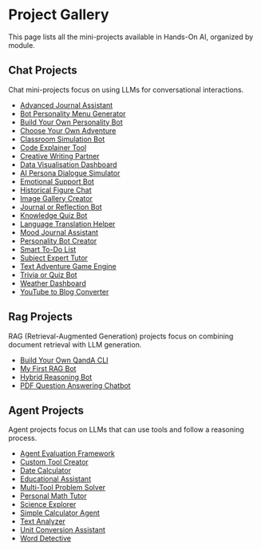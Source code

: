 # Project Gallery

This page lists all the mini-projects available in Hands-On AI, organized by module.

## Chat Projects

Chat mini-projects focus on using LLMs for conversational interactions.

- [Advanced Journal Assistant](chat/advanced-journal-bot.md)
- [Bot Personality Menu Generator](chat/bot-personality-menu-generator.md)
- [Build Your Own Personality Bot](chat/build-your-own-personality-bot.md)
- [Choose Your Own Adventure](chat/choose-your-own-adventure.md)
- [Classroom Simulation Bot](chat/classroom-simulation-bot.md)
- [Code Explainer Tool](chat/code-explainer-tool.md)
- [Creative Writing Partner](chat/creative-writing-partner.md)
- [Data Visualisation Dashboard](chat/data-visualization-dashboard.md)
- [AI Persona Dialogue Simulator](chat/debate-interview-panel-dialogue-simulator.md)
- [Emotional Support Bot](chat/emotional-support-bot.md)
- [Historical Figure Chat](chat/historical-figure-chat.md)
- [Image Gallery Creator](chat/image-gallery-creator.md)
- [Journal or Reflection Bot](chat/journal-or-reflection-bot.md)
- [Knowledge Quiz Bot](chat/knowledge-quiz-bot.md)
- [Language Translation Helper](chat/language-translation-helper.md)
- [Mood Journal Assistant](chat/mood-journal-assistant.md)
- [Personality Bot Creator](chat/personality-bot-creator.md)
- [Smart To-Do List](chat/smart-to-do-list.md)
- [Subject Expert Tutor](chat/subject-expert-tutor.md)
- [Text Adventure Game Engine](chat/text-adventure-game-engine.md)
- [Trivia or Quiz Bot](chat/trivia-or-quiz-bot.md)
- [Weather Dashboard](chat/weather-dashboard.md)
- [YouTube to Blog Converter](chat/youtube-to-blog-converter.md)

## Rag Projects

RAG (Retrieval-Augmented Generation) projects focus on combining document retrieval with LLM generation.

- [Build Your Own QandA CLI](rag/build-your-own-qa-cli.md)
- [My First RAG Bot](rag/first-rag-bot.md)
- [Hybrid Reasoning Bot](rag/hybrid-reasoning-bot.md)
- [PDF Question Answering Chatbot](rag/pdf-question-answering-chatbot.md)

## Agent Projects

Agent projects focus on LLMs that can use tools and follow a reasoning process.

- [Agent Evaluation Framework](agent/agent-evaluation-framework.md)
- [Custom Tool Creator](agent/custom-tool-creator.md)
- [Date Calculator](agent/date-calculator.md)
- [Educational Assistant](agent/educational-assistant.md)
- [Multi-Tool Problem Solver](agent/multi-tool-problem-solver.md)
- [Personal Math Tutor](agent/personal-math-tutor.md)
- [Science Explorer](agent/science-explorer.md)
- [Simple Calculator Agent](agent/simple-calculator-agent.md)
- [Text Analyzer](agent/text-analyzer.md)
- [Unit Conversion Assistant](agent/unit-conversion-assistant.md)
- [Word Detective](agent/word-detective.md)
